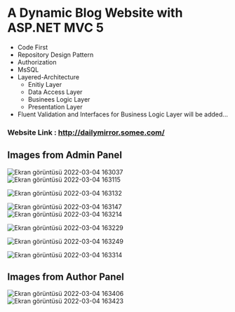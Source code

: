 # A Dynamic Blog Website with ASP.NET MVC 5

 - Code First
 - Repository Design Pattern
 - Authorization
 - MsSQL
 - Layered-Architecture
   - Enitiy Layer
   - Data Access Layer
   - Businees Logic Layer
   - Presentation Layer 
 - Fluent Validation and Interfaces for Business Logic Layer will be added...

### Website Link : http://dailymirror.somee.com/

## Images from Admin Panel
![Ekran görüntüsü 2022-03-04 163037](https://user-images.githubusercontent.com/82759834/156774987-4419e6b6-aa1f-4d97-bebe-dfa1863818b3.png)
![Ekran görüntüsü 2022-03-04 163115](https://user-images.githubusercontent.com/82759834/156775045-a9f46884-707d-4e66-a7fb-ed95720b3c31.png)

![Ekran görüntüsü 2022-03-04 163132](https://user-images.githubusercontent.com/82759834/156775053-56aa1560-f742-4659-a959-6561844188da.png)

![Ekran görüntüsü 2022-03-04 163147](https://user-images.githubusercontent.com/82759834/156775098-714b1420-5430-4302-b830-9b4fb7c3a5e5.png)
![Ekran görüntüsü 2022-03-04 163214](https://user-images.githubusercontent.com/82759834/156775120-5b3e26f2-9b99-443c-8f6f-cf170cca2c13.png)

![Ekran görüntüsü 2022-03-04 163229](https://user-images.githubusercontent.com/82759834/156775145-8a2f0b93-9dd0-44fe-8553-71b352701650.png)

![Ekran görüntüsü 2022-03-04 163249](https://user-images.githubusercontent.com/82759834/156775161-51f9d37f-12c8-4749-b863-819463b31daf.png)

![Ekran görüntüsü 2022-03-04 163314](https://user-images.githubusercontent.com/82759834/156775191-da176eda-a414-4569-9c9d-8a2553b334b1.png)

## Images from Author Panel
![Ekran görüntüsü 2022-03-04 163406](https://user-images.githubusercontent.com/82759834/156772822-b7b35a42-9816-474f-b4fe-65f022910130.png)
![Ekran görüntüsü 2022-03-04 163423](https://user-images.githubusercontent.com/82759834/156772823-3f2871f1-972e-469f-bdb5-5e79152be710.png)
